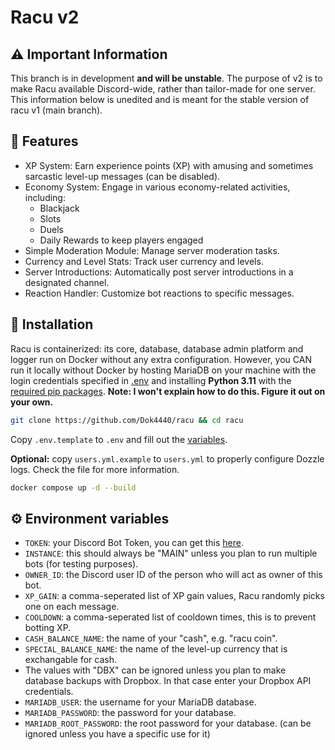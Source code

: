 # Racu v2

## ⚠️ Important Information

This branch is in development **and will be unstable**. The purpose of v2 is to make Racu available Discord-wide, rather than tailor-made for one server. This information below is unedited and is meant for the stable version of racu v1 (main branch).


## 🎨 Features

- XP System: Earn experience points (XP) with amusing and sometimes sarcastic level-up messages (can be disabled).
- Economy System: Engage in various economy-related activities, including:
  - Blackjack
  - Slots
  - Duels
  - Daily Rewards to keep players engaged
- Simple Moderation Module: Manage server moderation tasks.
- Currency and Level Stats: Track user currency and levels.
- Server Introductions: Automatically post server introductions in a designated channel.
- Reaction Handler: Customize bot reactions to specific messages.


## 📲 Installation
Racu is containerized: its core, database, database admin platform and logger run on Docker without any extra configuration. 
However, you CAN run it locally without Docker by hosting MariaDB on your machine with the login credentials specified in [.env](.env.template) and installing **Python 3.11** with the [required pip packages](requirements.txt). **Note: I won't explain how to do this. Figure it out on your own.**

```sh
git clone https://github.com/Dok4440/racu && cd racu
```

Copy `.env.template` to `.env` and fill out the [variables](#env-keys).    

**Optional:** copy `users.yml.example` to `users.yml` to properly configure Dozzle logs. Check the file for more information.  

```sh
docker compose up -d --build
```


## ⚙️ Environment variables
- `TOKEN`: your Discord Bot Token, you can get this [here](https://discord.com/developers/applications).
- `INSTANCE`: this should always be "MAIN" unless you plan to run multiple bots (for testing purposes).
- `OWNER_ID`: the Discord user ID of the person who will act as owner of this bot.
- `XP_GAIN`: a comma-seperated list of XP gain values, Racu randomly picks one on each message.
- `COOLDOWN`: a comma-seperated list of cooldown times, this is to prevent botting XP.
- `CASH_BALANCE_NAME`: the name of your "cash", e.g. "racu coin".
- `SPECIAL_BALANCE_NAME`: the name of the level-up currency that is exchangable for cash.
- The values with "DBX" can be ignored unless you plan to make database backups with Dropbox. In that case enter your Dropbox API credentials.
- `MARIADB_USER`: the username for your MariaDB database.
- `MARIADB_PASSWORD`: the password for your database.
- `MARIADB_ROOT_PASSWORD`: the root password for your database. (can be ignored unless you have a specific use for it)
